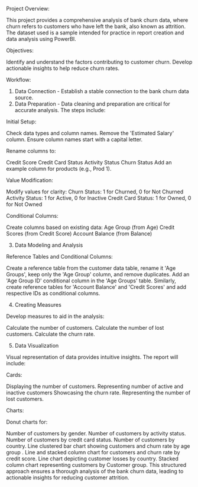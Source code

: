Project Overview:

This project provides a comprehensive analysis of bank churn data, where churn refers to customers who have left the bank, also known as attrition. The dataset used is a sample intended for practice in report creation and data analysis using PowerBI.

Objectives:

Identify and understand the factors contributing to customer churn.
Develop actionable insights to help reduce churn rates.

Workflow:
1. Data Connection - Establish a stable connection to the bank churn data source.
2. Data Preparation - Data cleaning and preparation are critical for accurate analysis. The steps include:

Initial Setup:

Check data types and column names.
Remove the 'Estimated Salary' column.
Ensure column names start with a capital letter.

Rename columns to:

Credit Score
Credit Card Status
Activity Status
Churn Status
Add an example column for products (e.g., Prod 1).

Value Modification:

Modify values for clarity:
Churn Status: 1 for Churned, 0 for Not Churned
Activity Status: 1 for Active, 0 for Inactive
Credit Card Status: 1 for Owned, 0 for Not Owned

Conditional Columns:

Create columns based on existing data:
Age Group (from Age)
Credit Scores (from Credit Score)
Account Balance (from Balance)

3. Data Modeling and Analysis

Reference Tables and Conditional Columns:

Create a reference table from the customer data table, rename it 'Age Groups', keep only the 'Age Group' column, and remove duplicates.
Add an 'Age Group ID' conditional column in the 'Age Groups' table.
Similarly, create reference tables for 'Account Balance' and 'Credit Scores' and add respective IDs as conditional columns.

4. Creating Measures

Develop measures to aid in the analysis:


Calculate the number of customers.
Calculate the number of lost customers.
Calculate the churn rate.

5. Data Visualization

Visual representation of data provides intuitive insights. The report will include:

Cards:

Displaying the number of customers.
Representing number of active and inactive customers
Showcasing the churn rate.
Representing the number of lost customers.


Charts:

Donut charts for:

Number of customers by gender.
Number of customers by activity status.
Number of customers by credit card status.
Number of customers by country.
Line clustered bar chart showing customers and churn rate by age group .
Line and stacked column chart for customers and churn rate by credit score.
Line chart depicting customer losses by country.
Stacked column chart representing customers by Customer group.
This structured approach ensures a thorough analysis of the bank churn data, leading to actionable insights for reducing customer attrition.





